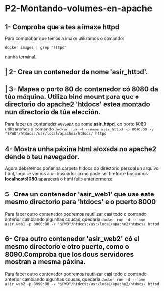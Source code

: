 # P2-Montando-volumes-en-apache

## 1- Comproba que a tes a imaxe httpd
Para comprobar que temos a imaxe utilizamos o comando:
``` 
docker images | grep "httpd"
```

nunha terminal.

## | 2- Crea un contenedor de nome 'asir_httpd'.
## | 3- Mapea o porto 80 do contenedor có 8080 da túa máquina. Utiliza bind mount para que o directorio do apache2 'htdocs' estea montado nun directorio da túa elección.
Para facer un contenedor `#0969DA`  de nome **asir_httpd**, co porto 8080 utilizaremos o comando `docker run -d --name asir_httpd -p 8080:80 -v "$PWD"/htdocs:/usr/local/apache2/htdocs/ httpd`

## 4- Mostra unha páxina html aloxada no apache2 dende o teu navegador.
Agora deberemos poñer na carpeta htdocs do directorio persoal un arquivo html, logo se vamos a un buscador como pode ser firefox e buscamos **localhost:8080** aparecerá o html feito anteriormente

## 5- Crea un contenedor 'asir_web1' que use este mesmo directorio para 'htdocs' e o puerto 8000
Para facer outro contenedor podremos reutilizar casi todo o comando anterior cambiando algunhas cousas, quedaría `docker run -d --name asir_web1 -p 8000:80 -v "$PWD"/htdocs:/usr/local/apache2/htdocs/ httpd`

## 6- Crea outro contenedor 'asir_web2' có el mesmo directorio e otro puerto, como o 8090.Comproba que los dous servidores mostran a mesma páxina.
Para facer outro contenedor podremos reutilizar casi todo o comando anterior cambiando algunhas cousas, quedaría `docker run -d --name asir_web2 -p 8090:80 -v "$PWD"/htdocs:/usr/local/apache2/htdocs/ httpd`

